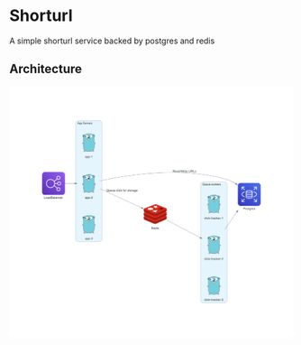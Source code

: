# Shorturl

A simple shorturl service backed by postgres and redis

## Architecture

![Architectur Diagram](./diagrams/assets/architecture.png)
